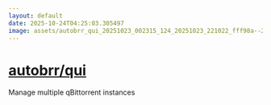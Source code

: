 ```yaml
---
layout: default
date: 2025-10-24T04:25:03.305497
image: assets/autobrr_qui_20251023_002315_124_20251023_221022_fff98a--20251024T001225830--cropped.png
---
```


# [autobrr/qui](https://github.com/autobrr/qui/)

Manage multiple qBittorrent instances
